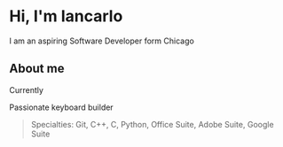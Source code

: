 # Hi, I'm Iancarlo

 I am an aspiring Software Developer form Chicago 

## About me 
Currently 

Passionate keyboard builder 

>Specialties: Git, C++, C, Python, Office Suite, Adobe Suite, Google Suite

